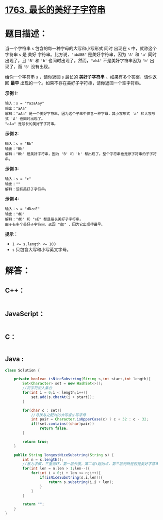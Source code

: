 # [1763. 最长的美好子字符串](https://leetcode-cn.com/problems/longest-nice-substring/)

# 题目描述：

当一个字符串 `s` 包含的每一种字母的大写和小写形式 同时 出现在 `s` 中，就称这个字符串 `s` 是 美好 字符串。比方说，`"abABB"` 是美好字符串，因为 `'A'` 和 `'a'` 同时出现了，且 `'B'` 和 `'b'` 也同时出现了。然而，``"abA"`` 不是美好字符串因为 `'b'` 出现了，而 `'B'` 没有出现。

给你一个字符串 `s` ，请你返回 `s` 最长的 **美好子字符串** 。如果有多个答案，请你返回 **最早** 出现的一个。如果不存在美好子字符串，请你返回一个空字符串。



**示例 1:**

```
输入：s = "YazaAay"
输出："aAa"
解释："aAa" 是一个美好字符串，因为这个子串中仅含一种字母，其小写形式 'a' 和大写形式 'A' 也同时出现了。
"aAa" 是最长的美好子字符串。
```

**示例 2:**

```
输入：s = "Bb"
输出："Bb"
解释："Bb" 是美好字符串，因为 'B' 和 'b' 都出现了。整个字符串也是原字符串的子字符串。
```
**示例 3:**

```
输入：s = "c"
输出：""
解释：没有美好子字符串。
```

**示例 4:**

```
输入：s = "dDzeE"
输出："dD"
解释："dD" 和 "eE" 都是最长美好子字符串。
由于有多个美好子字符串，返回 "dD" ，因为它出现得最早。
```

**提示：**

- `1 <= s.length <= 100`
- `s` 只包含大写和小写英文字母。



# 解答：

## C++：

```cpp

```

## JavaScript：

```javascript

```

## C：

```c

```

## Java :

```java
class Solution {

    private boolean isNiceSubstring(String s,int start,int length){
        Set<Character> set = new HashSet<>();
		//将字符加入集合
        for(int i = 0;i < length;i++){
            set.add(s.charAt(i + start));
        }

        for(char c : set){
            //寻找与之配对的大写或小写字母
            int pair = Character.isUpperCase(c) ? c + 32 : c - 32;
            if(!set.contains((char)pair))
                return false;
        }

        return true;
    }

    public String longestNiceSubstring(String s) {
        int n = s.length();
		//暴力求解，三重循环，第一层长度，第二层i起始点，第三层判断是否是美好字符串。
        for(int len = n;len > 1;len--){
            for(int i = 0;i + len <= n;i++){
                if(isNiceSubstring(s,i,len)){
                    return s.substring(i,i + len);
                }
            }
        }

        return "";
    }
}
```

